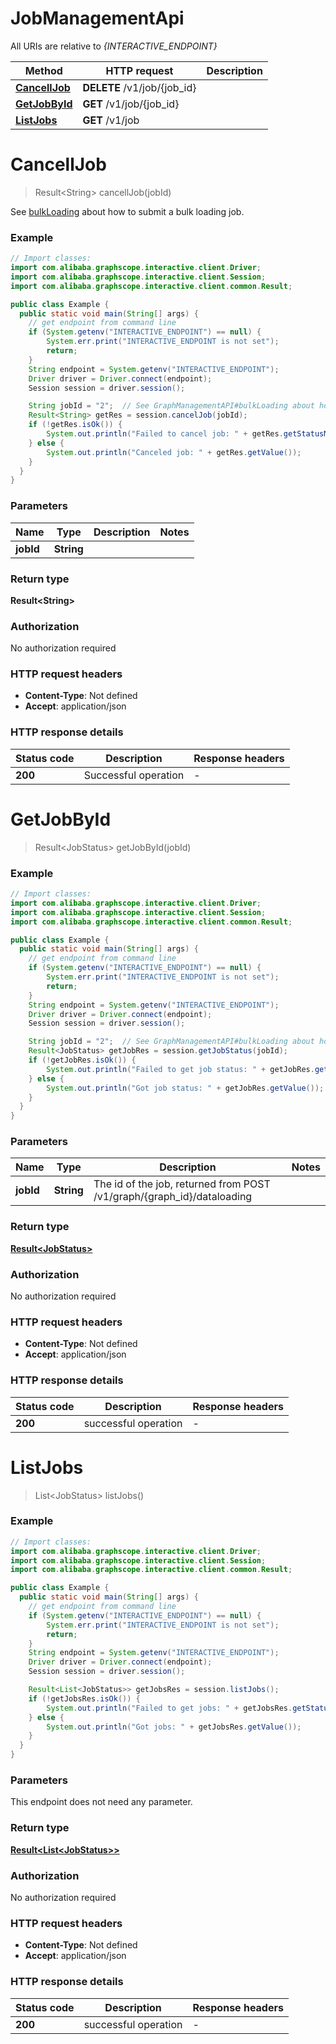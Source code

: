 # JobManagementApi

All URIs are relative to *{INTERACTIVE_ENDPOINT}*

| Method | HTTP request | Description |
|------------- | ------------- | -------------|
| [**CancellJob**](JobManagementApi.md#CancellJob) | **DELETE** /v1/job/{job_id} |  |
| [**GetJobById**](JobManagementApi.md#GetJobById) | **GET** /v1/job/{job_id} |  |
| [**ListJobs**](JobManagementApi.md#ListJobs) | **GET** /v1/job |  |


<a id="CancellJob"></a>
# **CancellJob**
> Result&lt;String&gt; cancellJob(jobId)

See [bulkLoading](GraphManagementApi.md#bulkloading) about how to submit a bulk loading job.


### Example
```java
// Import classes:
import com.alibaba.graphscope.interactive.client.Driver;
import com.alibaba.graphscope.interactive.client.Session;
import com.alibaba.graphscope.interactive.client.common.Result;

public class Example {
  public static void main(String[] args) {
    // get endpoint from command line
    if (System.getenv("INTERACTIVE_ENDPOINT") == null) {
        System.err.print("INTERACTIVE_ENDPOINT is not set");
        return;
    }
    String endpoint = System.getenv("INTERACTIVE_ENDPOINT");
    Driver driver = Driver.connect(endpoint);
    Session session = driver.session();

    String jobId = "2";  // See GraphManagementAPI#bulkLoading about how to submit a bulk loading job
    Result<String> getRes = session.cancelJob(jobId);
    if (!getRes.isOk()) {
        System.out.println("Failed to cancel job: " + getRes.getStatusMessage());
    } else {
        System.out.println("Canceled job: " + getRes.getValue());
    }
  }
}
```

### Parameters

| Name | Type | Description  | Notes |
|------------- | ------------- | ------------- | -------------|
| **jobId** | **String**|  | |

### Return type

**Result&lt;String&gt;**

### Authorization

No authorization required

### HTTP request headers

 - **Content-Type**: Not defined
 - **Accept**: application/json

### HTTP response details
| Status code | Description | Response headers |
|-------------|-------------|------------------|
| **200** | Successful operation |  -  |

<a id="GetJobById"></a>
# **GetJobById**
> Result&lt;JobStatus&gt; getJobById(jobId)



### Example
```java
// Import classes:
import com.alibaba.graphscope.interactive.client.Driver;
import com.alibaba.graphscope.interactive.client.Session;
import com.alibaba.graphscope.interactive.client.common.Result;

public class Example {
  public static void main(String[] args) {
    // get endpoint from command line
    if (System.getenv("INTERACTIVE_ENDPOINT") == null) {
        System.err.print("INTERACTIVE_ENDPOINT is not set");
        return;
    }
    String endpoint = System.getenv("INTERACTIVE_ENDPOINT");
    Driver driver = Driver.connect(endpoint);
    Session session = driver.session();

    String jobId = "2";  // See GraphManagementAPI#bulkLoading about how to submit a bulk loading job
    Result<JobStatus> getJobRes = session.getJobStatus(jobId);
    if (!getJobRes.isOk()) {
        System.out.println("Failed to get job status: " + getJobRes.getStatusMessage());
    } else {
        System.out.println("Got job status: " + getJobRes.getValue());
    }
  }
}
```

### Parameters

| Name | Type | Description  | Notes |
|------------- | ------------- | ------------- | -------------|
| **jobId** | **String**| The id of the job, returned from POST /v1/graph/{graph_id}/dataloading | |

### Return type

[**Result&lt;JobStatus&gt;**](JobStatus.md)

### Authorization

No authorization required

### HTTP request headers

 - **Content-Type**: Not defined
 - **Accept**: application/json

### HTTP response details
| Status code | Description | Response headers |
|-------------|-------------|------------------|
| **200** | successful operation |  -  |

<a id="ListJobs"></a>
# **ListJobs**
> List&lt;JobStatus&gt; listJobs()



### Example
```java
// Import classes:
import com.alibaba.graphscope.interactive.client.Driver;
import com.alibaba.graphscope.interactive.client.Session;
import com.alibaba.graphscope.interactive.client.common.Result;

public class Example {
  public static void main(String[] args) {
    // get endpoint from command line
    if (System.getenv("INTERACTIVE_ENDPOINT") == null) {
        System.err.print("INTERACTIVE_ENDPOINT is not set");
        return;
    }
    String endpoint = System.getenv("INTERACTIVE_ENDPOINT");
    Driver driver = Driver.connect(endpoint);
    Session session = driver.session();

    Result<List<JobStatus>> getJobsRes = session.listJobs();
    if (!getJobsRes.isOk()) {
        System.out.println("Failed to get jobs: " + getJobsRes.getStatusMessage());
    } else {
        System.out.println("Got jobs: " + getJobsRes.getValue());
    }
  }
}
```

### Parameters
This endpoint does not need any parameter.

### Return type

[**Result&lt;List&lt;JobStatus&gt;&gt;**](JobStatus.md)

### Authorization

No authorization required

### HTTP request headers

 - **Content-Type**: Not defined
 - **Accept**: application/json

### HTTP response details
| Status code | Description | Response headers |
|-------------|-------------|------------------|
| **200** | successful operation |  -  |

